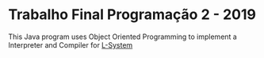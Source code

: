 # Trabalho Final Programação 2 - 2019
This Java program uses Object Oriented Programming to implement a Interpreter and Compiler for [L-System](https://en.wikipedia.org/wiki/L-system)



